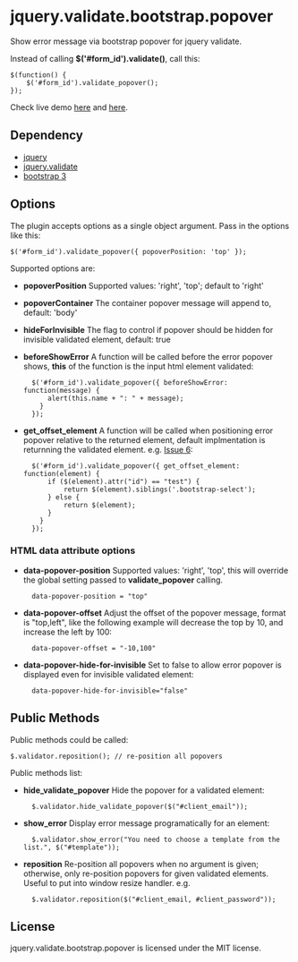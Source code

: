 # jquery.validate.bootstrap.popover

Show error message via bootstrap popover for jquery validate.

Instead of calling **$('#form_id').validate()**, call this:

    $(function() {
    	$('#form_id').validate_popover();
    });


Check live demo [here](http://mingliangfeng.me/github%20project/2013/08/08/jquery-validate-bootstrap-popover-demo/) and [here](http://mingliangfeng.me/github%20project/2013/09/28/jquery-validate-bootstrap-popover-modal/).

## Dependency
* [jquery](https://github.com/jquery/jquery)
* [jquery.validate](https://github.com/jzaefferer/jquery-validation)
* [bootstrap 3](https://github.com/twbs/bootstrap)

## Options

The plugin accepts options as a single object argument. Pass in the options like this:
```
$('#form_id').validate_popover({ popoverPosition: 'top' });
```

Supported options are:

* **popoverPosition** Supported values: 'right', 'top'; default to 'right'
* **popoverContainer** The container popover message will append to, default: 'body'
* **hideForInvisible** The flag to control if popover should be hidden for invisible validated element, default: true
* **beforeShowError** A function will be called before the error popover shows, **this** of the function is the input html element validated: 

		$('#form_id').validate_popover({ beforeShowError: function(message) { 
		    alert(this.name + ": " + message); 
		  }
		});

* **get_offset_element** A function will be called when positioning error popover relative to the returned element, default implmentation is returnning the validated element. e.g. [Issue 6](https://github.com/mingliangfeng/jquery.validate.bootstrap.popover/pull/7): 

		$('#form_id').validate_popover({ get_offset_element: function(element) {
		    if ($(element).attr("id") == "test") {
		        return $(element).siblings('.bootstrap-select');
		    } else {
		        return $(element);
		    }
		  }
		});

### HTML data attribute options
* **data-popover-position** Supported values: 'right', 'top', this will override the global setting passed to **validate_popover** calling.

		data-popover-position = "top"


* **data-popover-offset** Adjust the offset of the popover message, format is "top,left", like the following example will decrease the top by 10, and increase the left by 100: 

		data-popover-offset = "-10,100"

* **data-popover-hide-for-invisible** Set to false to allow error popover is displayed even for invisible validated element:

		data-popover-hide-for-invisible="false"


## Public Methods

Public methods could be called:

    $.validator.reposition(); // re-position all popovers


Public methods list:

* **hide_validate_popover** Hide the popover for a validated element: 

		$.validator.hide_validate_popover($("#client_email"));


* **show_error** Display error message programatically for an element: 

		$.validator.show_error("You need to choose a template from the list.", $("#template"));


* **reposition** Re-position all popovers when no argument is given; otherwise, only re-position popovers for given validated elements. Useful to put into window resize handler. e.g. 

		$.validator.reposition($("#client_email, #client_password"));


## License

jquery.validate.bootstrap.popover is licensed under the MIT license.
